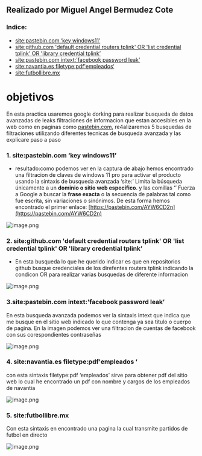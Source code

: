 

## Realizado por Miguel Angel Bermudez Cote

### Indice:

- [site:pastebin.com ‘key windows11’](#1.-site:pastebin.com-‘key-windows11’)
- [site:github.com 'default credential routers tplink' OR 'list credential tplink' OR 'library credential tplink’](#2.-site:github.com-'default-credential-routers-tplink'-OR-'list-credential-tplink'-OR-'library-credential-tplink’)
- [site:pastebin.com intext:'facebook password leak’](#3.-site:pastebin.com-intext:'facebook-password-leak’)
- [site:navantia.es filetype:pdf'empleados‘](#4.-site:navantia.es-filetype:pdf'empleados‘)
- [site:futbollibre.mx](#5.-site:futbollibre.mx)





# objetivos

En esta practica usaremos google dorking para realizar busqueda de datos avanzadas de leaks filtraciones de informacion que estan accesibles en la web como en paginas como [pastebin.com](http://pastebin.com), re4alizaremos 5 busquedas de filtraciones utilizando diferentes tecnicas de busqueda avanzada y las explicare paso a paso 

### **1. site:pastebin.com ‘key windows11’**

- resultado:como podemos ver en la captura de abajo hemos encontrado una filtracion de claves de windows 11 pro para activar el producto usando la sintaxis de busqueda avanzada ‘site:’
Limita la búsqueda únicamente a un **dominio o sitio web específico**.
y las comillas ‘’ 
Fuerza a Google a buscar la **frase exacta** o la secuencia de palabras tal como fue escrita, sin variaciones o sinónimos. De esta forma hemos encontrado el primer enlace: [https://pastebin.com/AYW6CD2n](https://pastebin.com/AYW6CD2n)

![image.png](image.png)

### **2. site:github.com 'default credential routers tplink' OR 'list credential tplink' OR 'library credential tplink’**

- En esta busqueda lo que he querido indicar es que en repositorios github busque credenciales de los direfentes routers tplink indicando la condicon OR para realizar varias busquedas de diferente informacion

![image.png](image%201.png)

### 3.site:pastebin.com intext:'facebook password leak’

En esta busqueda avanzada podemos ver la sintaxis intext que indica que me busque en el sitio web indicado lo que contenga ya sea titulo o cuerpo de pagina. En la imagen podemos ver una filtracion de cuentas de facebook con sus corespondientes contraseñas

![image.png](image%202.png)

### 4. site:navantia.es filetype:pdf'empleados ‘

con esta sintaxis filetype:pdf ‘empleados’ sirve para obtener pdf del sitio web lo cual he encontrado un pdf con nombre y cargos de los empleados de navantia 

![image.png](image%203.png)

### 5. site:futbollibre.mx

Con esta sintaxis en encontrado una pagina la cual transmite partidos de futbol en directo 

![image.png](image%204.png)
